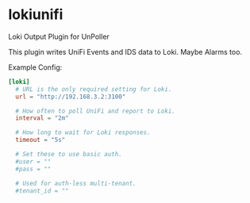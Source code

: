 # lokiunifi

Loki Output Plugin for UnPoller

This plugin writes UniFi Events and IDS data to Loki. Maybe Alarms too.

Example Config:

```toml
[loki]
  # URL is the only required setting for Loki.
  url = "http://192.168.3.2:3100"

  # How often to poll UniFi and report to Loki.
  interval = "2m"

  # How long to wait for Loki responses.
  timeout = "5s"

  # Set these to use basic auth.
  #user = ""
  #pass = ""

  # Used for auth-less multi-tenant.
  #tenant_id = ""
```

